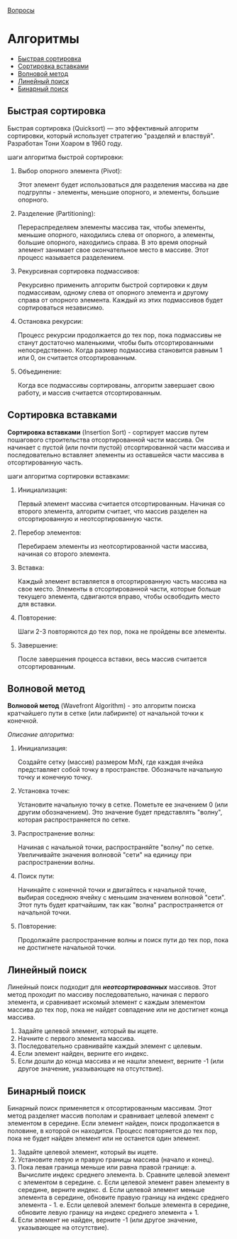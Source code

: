 [Вопросы](README.md)

# Алгоритмы
+ [Быстрая сортировка](#быстрая-сортировка)
+ [Сортировка вставками](#сортировка-вставками)
+ [Волновой метод](#волновой-метод)
+ [Линейный поиск](#линейный-поиск)
+ [Бинарный поиск](#бинарный-поиск)

## Быстрая сортировка
Быстрая сортировка (Quicksort) — это эффективный алгоритм сортировки, который использует стратегию "разделяй и властвуй". Разработан Тони Хоаром в 1960 году. 

шаги алгоритма быстрой сортировки:
1. Выбор опорного элемента (Pivot):

    Этот элемент будет использоваться для разделения массива на две подгруппы - элементы, меньшие опорного, и элементы, большие опорного.

2. Разделение (Partitioning):

    Перераспределяем элементы массива так, чтобы элементы, меньшие опорного, находились слева от опорного, а элементы, большие опорного, находились справа. В это время опорный элемент занимает свое окончательное место в массиве. Этот процесс называется разделением.

3. Рекурсивная сортировка подмассивов:

    Рекурсивно применить алгоритм быстрой сортировки к двум подмассивам, одному слева от опорного элемента и другому справа от опорного элемента. Каждый из этих подмассивов будет сортироваться независимо.

4. Остановка рекурсии:

    Процесс рекурсии продолжается до тех пор, пока подмассивы не станут достаточно маленькими, чтобы быть отсортированными непосредственно. Когда размер подмассива становится равным 1 или 0, он считается отсортированным.

5. Объединение:

    Когда все подмассивы сортированы, алгоритм завершает свою работу, и массив считается отсортированным.

## Сортировка вставками
**Сортировка вставками** (Insertion Sort) - сортирует массив путем пошагового строительства отсортированной части массива. Он начинает с пустой (или почти пустой) отсортированной части массива и последовательно вставляет элементы из оставшейся части массива в отсортированную часть.

шаги алгоритма сортировки вставками:
1. Инициализация: 

    Первый элемент массива считается отсортированным. Начиная со второго элемента, алгоритм считает, что массив разделен на отсортированную и неотсортированную части.

2. Перебор элементов:

    Перебираем элементы из неотсортированной части массива, начиная со второго элемента.

3. Вставка:

    Каждый элемент вставляется в отсортированную часть массива на свое место. Элементы в отсортированной части, которые больше текущего элемента, сдвигаются вправо, чтобы освободить место для вставки.

4. Повторение:

    Шаги 2-3 повторяются до тех пор, пока не пройдены все элементы.

5. Завершение:

    После завершения процесса вставки, весь массив считается отсортированным.

## Волновой метод
**Волновой метод** (Wavefront Algorithm) - это алгоритм поиска кратчайшего пути в сетке (или лабиринте) от начальной точки к конечной.

*Описание алгоритма:*
1. Инициализация:

    Создайте сетку (массив) размером MxN, где каждая ячейка представляет собой точку в пространстве. Обозначьте начальную точку и конечную точку.

2. Установка точек:

    Установите начальную точку в сетке. Пометьте ее значением 0 (или другим обозначением). Это значение будет представлять "волну", которая распространяется по сетке.

3. Распространение волны:

    Начиная с начальной точки, распространяйте "волну" по сетке. Увеличивайте значения волновой "сети" на единицу при распространении волны.

4. Поиск пути:

    Начинайте с конечной точки и двигайтесь к начальной точке, выбирая соседнюю ячейку с меньшим значением волновой "сети". Этот путь будет кратчайшим, так как "волна" распространяется от начальной точки.

5. Повторение:

    Продолжайте распространение волны и поиск пути до тех пор, пока не достигнете начальной точки.

## Линейный поиск
Линейный поиск подходит для ***неотсортированных*** массивов. Этот метод проходит по массиву последовательно, начиная с первого элемента, и сравнивает искомый элемент с каждым элементом массива до тех пор, пока не найдет совпадение или не достигнет конца массива.

1. Задайте целевой элемент, который вы ищете.
2. Начните с первого элемента массива.
3. Последовательно сравнивайте каждый элемент с целевым.
4. Если элемент найден, верните его индекс.
5. Если дошли до конца массива и не нашли элемент, верните -1 (или другое значение, указывающее на отсутствие).

## Бинарный поиск
Бинарный поиск применяется к отсортированным массивам. Этот метод разделяет массив пополам и сравнивает целевой элемент с элементом в середине. Если элемент найден, поиск продолжается в половине, в которой он находится. Процесс повторяется до тех пор, пока не будет найден элемент или не останется один элемент.

1. Задайте целевой элемент, который вы ищете.
2. Установите левую и правую границы массива (начало и конец).
3. Пока левая граница меньше или равна правой границе:
   a. Вычислите индекс среднего элемента.
   b. Сравните целевой элемент с элементом в середине.
   c. Если целевой элемент равен элементу в середине, верните индекс.
   d. Если целевой элемент меньше элемента в середине, обновите правую границу на индекс среднего элемента - 1.
   e. Если целевой элемент больше элемента в середине, обновите левую границу на индекс среднего элемента + 1.
4. Если элемент не найден, верните -1 (или другое значение, указывающее на отсутствие).


